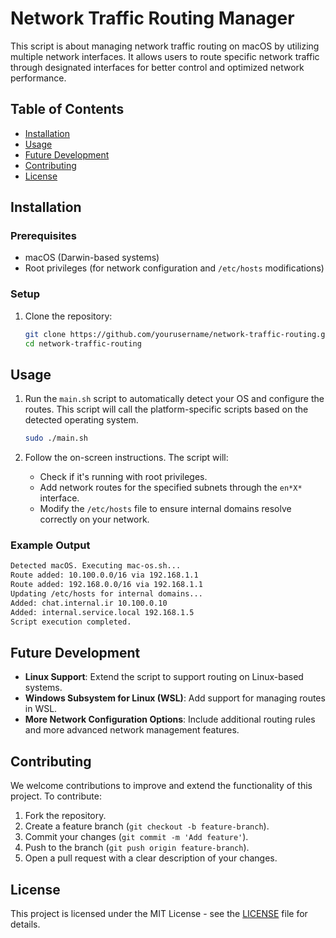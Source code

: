 
# Network Traffic Routing Manager

This script is about managing network traffic routing on macOS by utilizing multiple network interfaces. It allows users to route specific network traffic through designated interfaces for better control and optimized network performance.

## Table of Contents

- [Installation](#installation)
- [Usage](#usage)
- [Future Development](#future-development)
- [Contributing](#contributing)
- [License](#license)

## Installation

### Prerequisites

- macOS (Darwin-based systems)
- Root privileges (for network configuration and `/etc/hosts` modifications)

### Setup

1. Clone the repository:

    ```bash
    git clone https://github.com/yourusername/network-traffic-routing.git
    cd network-traffic-routing
    ```

## Usage

1. Run the `main.sh` script to automatically detect your OS and configure the routes. This script will call the platform-specific scripts based on the detected operating system.

    ```bash
    sudo ./main.sh
    ```

2. Follow the on-screen instructions. The script will:
    - Check if it's running with root privileges.
    - Add network routes for the specified subnets through the `en*X*` interface.
    - Modify the `/etc/hosts` file to ensure internal domains resolve correctly on your network.

### Example Output

```bash
Detected macOS. Executing mac-os.sh...
Route added: 10.100.0.0/16 via 192.168.1.1
Route added: 192.168.0.0/16 via 192.168.1.1
Updating /etc/hosts for internal domains...
Added: chat.internal.ir 10.100.0.10
Added: internal.service.local 192.168.1.5
Script execution completed.
```

## Future Development

- **Linux Support**: Extend the script to support routing on Linux-based systems.
- **Windows Subsystem for Linux (WSL)**: Add support for managing routes in WSL.
- **More Network Configuration Options**: Include additional routing rules and more advanced network management features.

## Contributing

We welcome contributions to improve and extend the functionality of this project. To contribute:

1. Fork the repository.
2. Create a feature branch (`git checkout -b feature-branch`).
3. Commit your changes (`git commit -m 'Add feature'`).
4. Push to the branch (`git push origin feature-branch`).
5. Open a pull request with a clear description of your changes.

## License

This project is licensed under the MIT License - see the [LICENSE](LICENSE) file for details.
